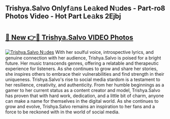 ## Trishya.Salvo Onlyf𝚊ns Le𝚊ked N𝚞des - Part-ro8 Photos Video - Hot Part Le𝚊ks 2Ejbj

# <h2><a href="http://ab8456.deff.icu/?id=Trishya.Salvo">🔗 New 👉🔴 Trishya.Salvo VIDEO Photos</a></h2>

[![Trishya.Salvo N𝚞des](https://i.imgur.com/rIISA9y.gif)](http://ab8456.deff.icu/?id=Trishya.Salvo)
With her soulful voice, introspective lyrics, and genuine connection with her audience, Trishya.Salvo is poised for a bright future. Her music transcends genres, offering a relatable and therapeutic experience for listeners. As she continues to grow and share her stories, she inspires others to embrace their vulnerabilities and find strength in their uniqueness. Trishya.Salvo's rise to social media stardom is a testament to her resilience, creativity, and authenticity. From her humble beginnings as a gamer to her current status as a content creator and model, Trishya.Salvo has proven that with hard work, dedication, and a little bit of charm, anyone can make a name for themselves in the digital world. As she continues to grow and evolve, Trishya.Salvo remains an inspiration to her fans and a force to be reckoned with in the world of social media.
